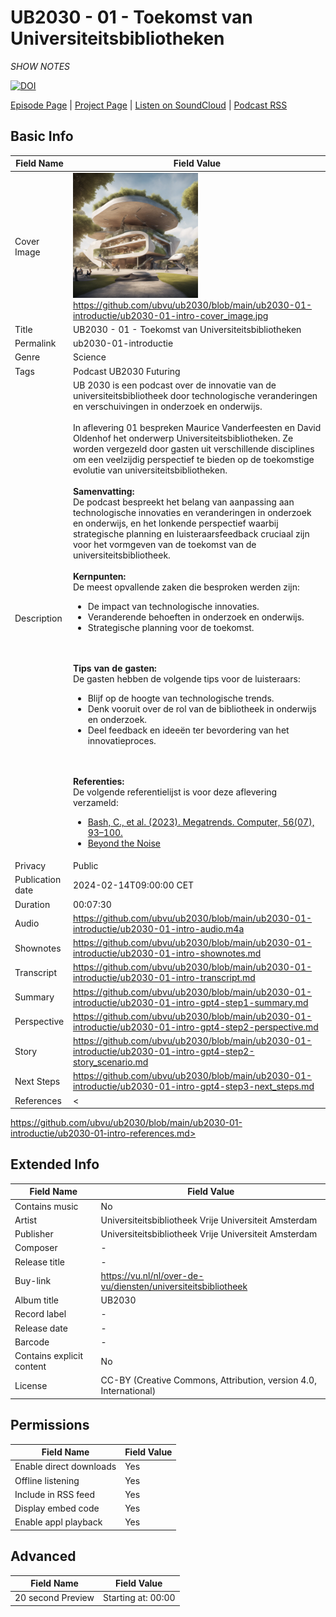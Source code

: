 # UB2030 - 01 - Toekomst van Universiteitsbibliotheken
*SHOW NOTES*

[![DOI](https://zenodo.org/badge/679753673.svg)](https://zenodo.org/doi/10.5281/zenodo.10666049)

[Episode Page](https://ubvu.github.io/ub2030/ub2030-01-introductie) | [Project Page](https://ubvu.github.io/ub2030/) | [Listen on SoundCloud](https://soundcloud.com/vu-library-live/sets/ub2030-the-future-of-research-libraries) | [Podcast RSS](https://feeds.soundcloud.com/users/soundcloud:users:527805591/sounds.rss)

## Basic Info

Field Name       | Field Value    
---|---
Cover Image            |  <img src="ub2030-01-intro-cover_image.png" alt="cover image" style="width:200px;height:auto;"> <br/> <https://github.com/ubvu/ub2030/blob/main/ub2030-01-introductie/ub2030-01-intro-cover_image.jpg>
Title            | UB2030 - 01 - Toekomst van Universiteitsbibliotheken
Permalink        | ub2030-01-introductie 
Genre            | Science
Tags             | Podcast UB2030 Futuring
Description      | UB 2030 is een podcast over de innovatie van de universiteitsbibliotheek door technologische veranderingen en verschuivingen in onderzoek en onderwijs. <br/><br/>  In aflevering 01 bespreken Maurice Vanderfeesten en David Oldenhof het onderwerp Universiteitsbibliotheken. Ze worden vergezeld door gasten uit verschillende disciplines om een veelzijdig perspectief te bieden op de toekomstige evolutie van universiteitsbibliotheken.  <br/><br/>  **Samenvatting:**<br/>  De podcast bespreekt het belang van aanpassing aan technologische innovaties en veranderingen in onderzoek en onderwijs, en het lonkende perspectief waarbij strategische planning en luisteraarsfeedback cruciaal zijn voor het vormgeven van de toekomst van de universiteitsbibliotheek. <br/><br/> **Kernpunten:**<br/> De meest opvallende zaken die besproken werden zijn: <ul><li>De impact van technologische innovaties.</li><li>Veranderende behoeften in onderzoek en onderwijs.</li><li>Strategische planning voor de toekomst.</li></ul> <br/><br/>  **Tips van de gasten:**<br/>  De gasten hebben de volgende tips voor de luisteraars: <ul><li>Blijf op de hoogte van technologische trends.</li><li>Denk vooruit over de rol van de bibliotheek in onderwijs en onderzoek.</li><li>Deel feedback en ideeën ter bevordering van het innovatieproces.</li></ul> <br/><br/>  **Referenties:**<br/>  De volgende referentielijst is voor deze aflevering verzameld: <ul> <li><a href="https://doi.org/10.1109/MC.2023.3271428">Bash, C., et al. (2023). Megatrends. Computer, 56(07), 93–100.</a></li> <li><a href="https://www2.deloitte.com/content/dam/Deloitte/nl/Documents/public-sector/deloitte-nl-ps-megatrends-2ndedition.pdf">Beyond the Noise | The Megatrends of Tomorrow’s World (2nd ed.). (2017). Deloitte Consulting GmbH.</a></li> <li><a href="https://www.metafuture.org/2023/04/28/causal-layered-analysis-poststructuralism-as-method/">CAUSAL LAYERED ANALYSIS: Poststructuralism as method – Metafuture: Futures Studies by Sohail Inayatullah and Ivana Milojević. (2023, April 28).</a></li> <li><a href="https://ec.europa.eu/assets/epsc/pages/espas/index.html">ESPAS - Global Trends to 2030. (n.d.). Retrieved September 19, 2023 from ec.europa.eu</a></li> <li> <a href="https://www.e-spincorp.com/global-mega-trends-for-2023-and-beyond-navigating-the-future/">E-SPIN. (2023, May 4). Global Mega Trends for 2023 and Beyond: Navigating the Future. E-SPIN Group.</a></li> <li><a href="https://www.futuresplatform.com/blog/how-can-we-predict-plausible-futures">How Can We Anticipate Plausible Futures? (n.d.). Futures Platform. Retrieved February 8, 2024</a></li> <li><a href="https://doi.org/10.1108/14636680810855991">Inayatullah, S. (2008). Six pillars: Futures thinking for transforming. Foresight, 10. </a></li> <li><a href="https://medium.com/@chrisjriedy/the-futures-triangle-7ef2ed728a02">Riedy, C. (2017, June 15). The futures triangle. Medium. </a></li> <li> <a href="https://www.surf.nl/en/tech-trends">Tech Trends | SURF.nl. (n.d.). Retrieved May 27, 2023</a></li> <li><a href="https://www.undp.org/asia-pacific/publications/undp-rbap-foresight-playbook">UNDP RBAP Foresight Playbook | United Nations Development Programme. (n.d.). UNDP. Retrieved April 14, 2023</a></li> <li><a href="https://doi.org/10.1108/14636680310698379">Voros, J. (2003). A generic foresight process framework. Foresight, 5(3), 10–21.</a></li> </ul>
Privacy          | Public
Publication date | 2024-02-14T09:00:00 CET
Duration         | 00:07:30
Audio            | <https://github.com/ubvu/ub2030/blob/main/ub2030-01-introductie/ub2030-01-intro-audio.m4a>
Shownotes        | <https://github.com/ubvu/ub2030/blob/main/ub2030-01-introductie/ub2030-01-intro-shownotes.md>
Transcript       | <https://github.com/ubvu/ub2030/blob/main/ub2030-01-introductie/ub2030-01-intro-transcript.md>
Summary          | <https://github.com/ubvu/ub2030/blob/main/ub2030-01-introductie/ub2030-01-intro-gpt4-step1-summary.md>
Perspective      | <https://github.com/ubvu/ub2030/blob/main/ub2030-01-introductie/ub2030-01-intro-gpt4-step2-perspective.md>
Story      | <https://github.com/ubvu/ub2030/blob/main/ub2030-01-introductie/ub2030-01-intro-gpt4-step2-story_scenario.md>
Next Steps       | <https://github.com/ubvu/ub2030/blob/main/ub2030-01-introductie/ub2030-01-intro-gpt4-step3-next_steps.md>
References       | <

https://github.com/ubvu/ub2030/blob/main/ub2030-01-introductie/ub2030-01-intro-references.md>


## Extended Info

  Field Name                 | Field Value 
  --------------------------  | -------------------------------------------------------------------
  Contains music              | No
  Artist                      | Universiteitsbibliotheek Vrije Universiteit Amsterdam
  Publisher                   | Universiteitsbibliotheek Vrije Universiteit Amsterdam
  Composer                    | \-
  Release title               | \-
  Buy-link                    | <https://vu.nl/nl/over-de-vu/diensten/universiteitsbibliotheek>
  Album title                 | UB2030
  Record label                | \-
  Release date                | \-
  Barcode                     | \-
  Contains explicit content   | No
  License                     | CC-BY (Creative Commons, Attribution, version 4.0, International)

## Permissions


  Field Name               | Field Value
  -------------------------| -------------
  Enable direct downloads  | Yes
  Offline listening        | Yes
  Include in RSS feed      | Yes
  Display embed code       | Yes
  Enable appl playback     | Yes
                            

## Advanced


  Field Name         | Field Value
  -------------------| --------------------
  20 second Preview  | Starting at: 00:00
